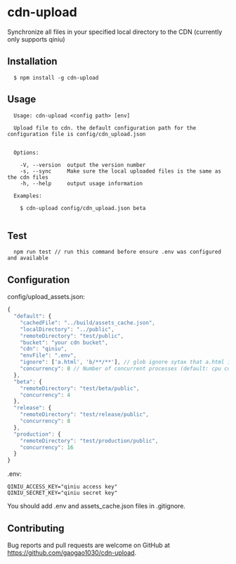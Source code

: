 # cdn-upload

Synchronize all files in your specified local directory to the CDN (currently only supports qiniu)

## Installation

```
  $ npm install -g cdn-upload
```

## Usage

```
  Usage: cdn-upload <config path> [env]

  Upload file to cdn. the default configuration path for the configuration file is config/cdn_upload.json


  Options:

    -V, --version  output the version number
    -s, --sync     Make sure the local uploaded files is the same as the cdn files
    -h, --help     output usage information

  Examples:

    $ cdn-upload config/cdn_upload.json beta
    
```

## Test

```
  npm run test // run this command before ensure .env was configured and available
```

## Configuration

config/upload_assets.json:

```js
{
  "default": {
    "cachedFile": "../build/assets_cache.json",
    "localDirectory": "../public",
    "remoteDirectory": "test/public",
    "bucket": "your cdn bucket",
    "cdn": "qiniu",
    "envFile": ".env",
    "ignore": ['a.html', 'b/**/**'], // glob ignore sytax that a.html is localdirectory/a.html and b/**/** will localdirectory/b/**/**
    "concurrency": 8 // Number of concurrent processes (default: cpu count)
  },
  "beta": {
    "remoteDirectory": "test/beta/public",
    "concurrency": 4
  },
  "release": {
    "remoteDirectory": "test/release/public",
    "concurrency": 8
  },
  "production": {
    "remoteDirectory": "test/production/public",
    "concurrency": 16
  }
}
```

.env:

```
QINIU_ACCESS_KEY="qiniu access key"
QINIU_SECRET_KEY="qiniu secret key"
```

You should add .env and assets_cache.json files in .gitignore.

## Contributing

Bug reports and pull requests are welcome on GitHub at https://github.com/gaogao1030/cdn-upload.

